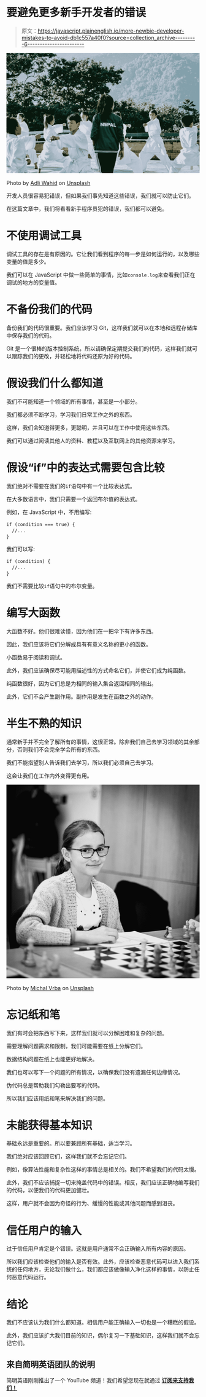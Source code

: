 # 要避免更多新手开发者的错误

> 原文：<https://javascript.plainenglish.io/more-newbie-developer-mistakes-to-avoid-db1c557a40f0?source=collection_archive---------6----------------------->

![](img/d8155a0c864a726325145fb9dbb06861.png)

Photo by [Adli Wahid](https://unsplash.com/@adliwahid?utm_source=medium&utm_medium=referral) on [Unsplash](https://unsplash.com?utm_source=medium&utm_medium=referral)

开发人员很容易犯错误，但如果我们事先知道这些错误，我们就可以防止它们。

在这篇文章中，我们将看看新手程序员犯的错误，我们都可以避免。

# 不使用调试工具

调试工具的存在是有原因的。它让我们看到程序的每一步是如何运行的，以及哪些变量的值是多少。

我们可以在 JavaScript 中做一些简单的事情，比如`console.log`来查看我们正在调试的地方的变量值。

# 不备份我们的代码

备份我们的代码很重要。我们应该学习 Git，这样我们就可以在本地和远程存储库中保存我们的代码。

Git 是一个很棒的版本控制系统，所以请确保定期提交我们的代码，这样我们就可以跟踪我们的更改，并轻松地将代码还原为好的代码。

# 假设我们什么都知道

我们不可能知道一个领域的所有事情，甚至是一小部分。

我们都必须不断学习，学习我们日常工作之外的东西。

这样，我们会知道得更多，更聪明，并且可以在工作中使用这些东西。

我们可以通过阅读其他人的资料、教程以及互联网上的其他资源来学习。

# 假设“if”中的表达式需要包含比较

我们绝对不需要在我们的`if`语句中有一个比较表达式。

在大多数语言中，我们只需要一个返回布尔值的表达式。

例如，在 JavaScript 中，不用编写:

```
if (condition === true) {
  //...
}
```

我们可以写:

```
if (condition) {
  //...
}
```

我们不需要比较`if`语句中的布尔变量。

# 编写大函数

大函数不好。他们很难读懂，因为他们在一把伞下有许多东西。

因此，我们应该将它们分解成具有有意义名称的更小的函数。

小函数易于阅读和调试。

此外，我们应该确保尽可能用描述性的方式命名它们，并使它们成为纯函数。

纯函数很好，因为它们总是为相同的输入集合返回相同的输出。

此外，它们不会产生副作用。副作用是发生在函数之外的动作。

# 半生不熟的知识

通常新手并不完全了解所有的事情，这很正常。除非我们自己去学习领域的其余部分，否则我们不会完全学会所有的东西。

我们不能指望别人告诉我们去学习，所以我们必须自己去学习。

这会让我们在工作内外变得更有用。

![](img/422bc807b2ff3b9b0053082c3af006c4.png)

Photo by [Michal Vrba](https://unsplash.com/@mis_hik?utm_source=medium&utm_medium=referral) on [Unsplash](https://unsplash.com?utm_source=medium&utm_medium=referral)

# 忘记纸和笔

我们有时会把东西写下来，这样我们就可以分解困难和复杂的问题。

需要理解问题需求和限制，我们可能需要在纸上分解它们。

数据结构问题在纸上也能更好地解决。

我们也可以写下一个问题的所有情况，以确保我们没有遗漏任何边缘情况。

伪代码总是帮助我们勾勒出要写的代码。

所以我们应该用纸和笔来解决我们的问题。

# 未能获得基本知识

基础永远是重要的。所以要兼顾所有基础，适当学习。

我们绝对应该回顾它们，这样我们就不会忘记它们。

例如，像算法性能和复杂性这样的事情总是相关的。我们不希望我们的代码太慢。

此外，我们不应该捕捉一切来掩盖代码中的错误。相反，我们应该正确地编写我们的代码，以便我们的代码更加健壮。

这样，用户就不会因为奇怪的行为、缓慢的性能或其他问题而感到沮丧。

# 信任用户的输入

过于信任用户肯定是个错误。这就是用户通常不会正确输入所有内容的原因。

所以我们应该检查他们的输入是否有效。此外，应该检查恶意代码可以进入我们系统的任何地方，无论我们做什么，我们都应该做像输入净化这样的事情，以防止任何恶意代码运行。

# 结论

我们不应该认为我们什么都知道。相信用户能正确输入一切也是一个糟糕的假设。

此外，我们应该扩大我们目前的知识，偶尔复习一下基础知识，这样我们就不会忘记它们。

## 来自简明英语团队的说明

简明英语刚刚推出了一个 YouTube 频道！我们希望您现在就通过 [**订阅来支持我们！**](https://www.youtube.com/channel/UCtipWUghju290NWcn8jhyAw)